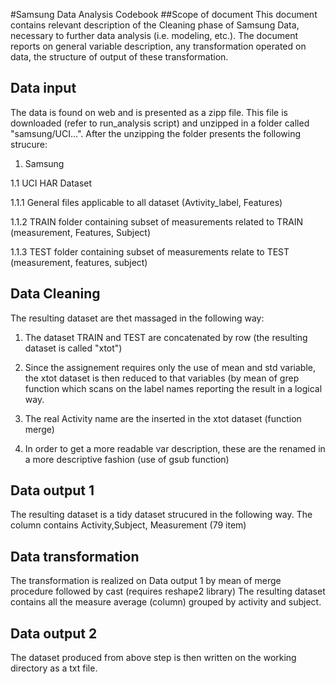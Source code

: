 #Samsung Data Analysis Codebook
##Scope of document
This document contains relevant description of the Cleaning phase of Samsung Data, necessary to further data analysis 
(i.e. modeling, etc.). The document reports on general variable description, any transformation operated on data, 
the structure of output of these transformation.
## Data input
The data is found on web and is presented as a zipp file. This file is downloaded (refer to run_analysis script)  and unzipped in a folder called "samsung/UCI...".
After the unzipping the folder presents the following strucure:

1. Samsung

1.1 UCI HAR Dataset

1.1.1  General files applicable to all dataset (Avtivity_label, Features)

1.1.2 TRAIN folder containing subset of measurements related to TRAIN (measurement, Features, Subject)

1.1.3 TEST folder containing subset of measurements relate to TEST (measurement, features, subject)

## Data Cleaning
The resulting dataset are thet massaged in the following way:
1. The dataset TRAIN and TEST are concatenated by row (the resulting dataset is called "xtot")

2. Since the assignement requires only the use of mean and std variable, the xtot dataset is then reduced to that variables (by mean of grep function which scans on the label names reporting the result in a logical way.

3. The real Activity name are the inserted in the xtot dataset (function merge)

4. In order to get a more readable var description, these are the renamed in a more descriptive fashion (use of gsub function)


## Data output 1
The resulting dataset is a tidy dataset strucured in the following way.
The column contains Activity,Subject, Measurement (79 item)

## Data transformation
The transformation is realized on Data output 1 by mean of merge procedure followed by cast (requires reshape2 library)
The resulting dataset contains all the measure average (column) grouped by activity and subject.

## Data output 2
The dataset produced from above step is then written on the working directory as a txt file.
